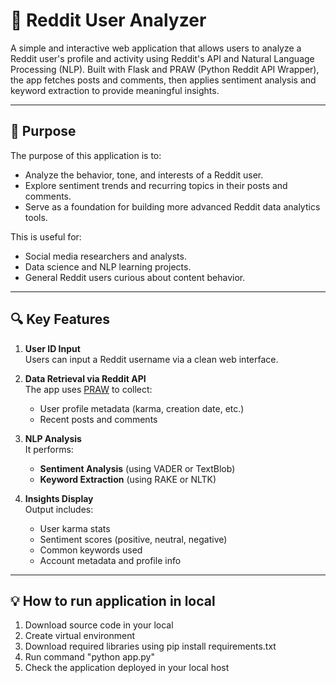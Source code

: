 # 🧠 Reddit User Analyzer

A simple and interactive web application that allows users to analyze a Reddit user's profile and activity using Reddit's API and Natural Language Processing (NLP). Built with Flask and PRAW (Python Reddit API Wrapper), the app fetches posts and comments, then applies sentiment analysis and keyword extraction to provide meaningful insights.

---

## 🚀 Purpose

The purpose of this application is to:
- Analyze the behavior, tone, and interests of a Reddit user.
- Explore sentiment trends and recurring topics in their posts and comments.
- Serve as a foundation for building more advanced Reddit data analytics tools.

This is useful for:
- Social media researchers and analysts.
- Data science and NLP learning projects.
- General Reddit users curious about content behavior.

---

## 🔍 Key Features

1. **User ID Input**  
   Users can input a Reddit username via a clean web interface.

2. **Data Retrieval via Reddit API**  
   The app uses [PRAW](https://praw.readthedocs.io/) to collect:
   - User profile metadata (karma, creation date, etc.)
   - Recent posts and comments

3. **NLP Analysis**  
   It performs:
   - **Sentiment Analysis** (using VADER or TextBlob)
   - **Keyword Extraction** (using RAKE or NLTK)

4. **Insights Display**  
   Output includes:
   - User karma stats
   - Sentiment scores (positive, neutral, negative)
   - Common keywords used
   - Account metadata and profile info

---

## 💡 How to run application in local 
1. Download source code in your local
2. Create virtual environment
3. Download required libraries using pip install requirements.txt
4. Run command "python app.py"
5. Check the application deployed in your local host 
